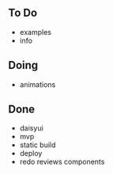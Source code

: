 ## To Do

- examples
- info

## Doing

- animations

## Done

- daisyui
- mvp
- static build
- deploy
- redo reviews components
